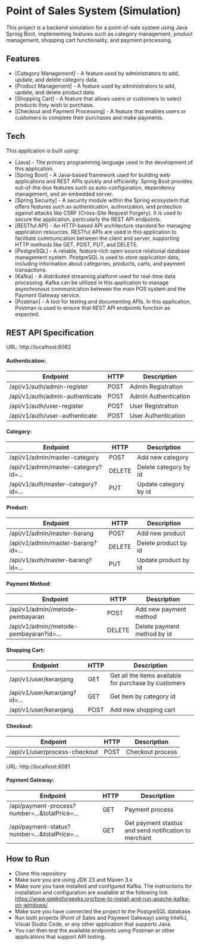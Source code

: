 # Point of Sales System (Simulation)
This project is a backend simulation for a point-of-sale system using Java Spring Boot, implementing features such as category management, product management, shopping cart functionality, and payment processing.

## Features

- [Category Management] - A feature used by administrators to add, update, and delete category data.
- [Product Management] - A feature used by administrators to add, update, and delete product data.
- [Shopping Cart] - A feature that allows users or customers to select products they wish to purchase.
- [Checkout and Payment Processing] - A feature that enables users or customers to complete their purchases and make payments.

## Tech

This application is built using:

- [Java] - The primary programming language used in the development of this application.
- [Spring Boot] - A Java-based framework used for building web applications and REST APIs quickly and efficiently. Spring Boot provides out-of-the-box features such as auto-configuration, dependency management, and an embedded server.
- [Spring Security] - A security module within the Spring ecosystem that offers features such as authentication, authorization, and protection against attacks like CSRF (Cross-Site Request Forgery). It is used to secure the application, particularly the REST API endpoints.
- [RESTful API] - An HTTP-based API architecture standard for managing application resources. RESTful APIs are used in this application to facilitate communication between the client and server, supporting HTTP methods like GET, POST, PUT, and DELETE.
- [PostgreSQL] - A reliable, feature-rich open-source relational database management system. PostgreSQL is used to store application data, including information about categories, products, carts, and payment transactions.
- [Kafka] - A distributed streaming platform used for real-time data processing. Kafka can be utilized in this application to manage asynchronous communication between the main POS system and the Payment Gateway service.
- [Postman] - A tool for testing and documenting APIs. In this application, Postman is used to ensure that REST API endpoints function as expected.

## REST API Specification

URL: http://localhost:8082
#### Authentication:
| Endpoint | HTTP | Description |
| ------ | ------ | ------ |
| /api/v1/auth/admin-register | POST | Admin Registration |
| /api/v1/auth/admin-authenticate | POST | Admin Authentication |
| /api/v1/auth/user-register | POST | User Registration |
| /api/v1/auth/user-authenticate | POST | User Authentication |

#### Category:
| Endpoint | HTTP | Description |
| ------ | ------ | ------ |
| /api/v1/admin/master-category | POST | Add new category |
| /api/v1/admin/master-category?id=... | DELETE | Delete category by id |
| /api/v1/auth/master-category?id=... | PUT | Update category by id |

#### Product:
| Endpoint | HTTP | Description |
| ------ | ------ | ------ |
| /api/v1/admin/master-barang | POST | Add new product |
| /api/v1/admin/master-barang?id=... | DELETE | Delete product by id |
| /api/v1/auth/master-barang?id=... | PUT | Update product by id |

#### Payment Method:
| Endpoint | HTTP | Description |
| ------ | ------ | ------ |
| /api/v1/admin//metode-pembayaran | POST | Add new payment method |
| /api/v1/admin//metode-pembayaran?id=... | DELETE | Delete payment method by id |

#### Shopping Cart:
| Endpoint | HTTP | Description |
| ------ | ------ | ------ |
| /api/v1/user/keranjang | GET | Get all the items available for purchase by customers |
| /api/v1/user/keranjang?id=... | GET | Get item by category id |
| /api/v1/user/keranjang | POST | Add new shopping cart |

#### Checkout:
| Endpoint | HTTP | Description |
| ------ | ------ | ------ |
| /api/v1/user/process-checkout | POST | Checkout process |

URL: http://localhost:8081
#### Payment Gateway:
| Endpoint | HTTP | Description |
| ------ | ------ | ------ |
| /api/payment-process?number=...&totalPrice=... | GET | Payment process |
| /api/payment-status?number=...&totalPrice=... | GET | Get payment stastus and send notification to merchant |

## How to Run

- Clone this repository
- Make sure you are using JDK 23 and Maven 3.x
- Make sure you have installed and configured Kafka. The instructions for installation and configuration are available at the following link https://www.geeksforgeeks.org/how-to-install-and-run-apache-kafka-on-windows/.
- Make sure you have connected the project to the PostgreSQL database.
- Run both projects (Point of Sales and Payment Gateway) using IntelliJ, Visual Studio Code, or any other application that supports Java.
- You can then test the available endpoints using Postman or other applications that support API testing.